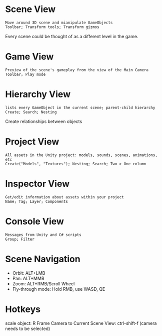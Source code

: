 # Scene View
	Move around 3D scene and mianipulate GameObjects
	Toolbar; Transform tools; Transform gizmos
Every scene could be thought of as a different level in the game. 
# Game View
	Preview of the scene's gameplay from the view of the Main Camera
	Toolbar; Play mode

# Hierarchy View
	lists every GameObject in the current scene; parent-child hierarchy
	Create; Search; Nesting
Create relationships between objects

# Project View
	All assets in the Unity project: models, sounds, scenes, animations, etc
	Create("Models", "Textures"); Nesting; Search; Two > One column

# Inspector View
	Get/edit information about assets within your project
	Name; Tag; Layer; Components
# Console View
	Messages from Unity and C# scripts
	Group; Filter

# Scene Navigation

- Orbit: ALT+LMB
- Pan: ALT+MMB
- Zoom: ALT+RMB/Scroll Wheel
- Fly-through mode: Hold RMB, use WASD, QE

# Hotkeys
scale object: R 
Frame Camera to Current Scene View:  ctrl-shift-f (camera needs to be selected) 